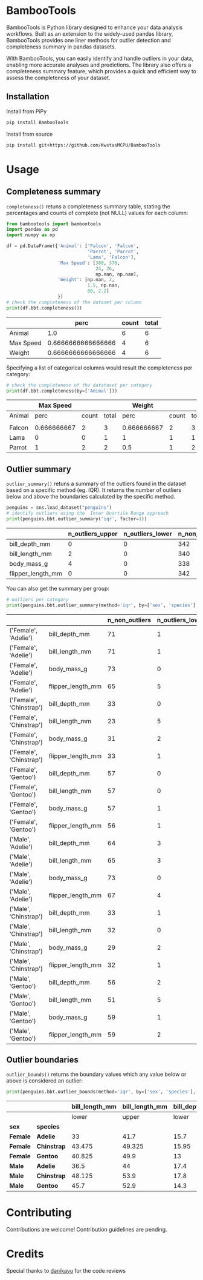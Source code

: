 # BambooTools

BambooTools is Python library designed to enhance your data analysis workflows. Built as an extension to the widely-used pandas library, BambooTools provides one liner methods for outlier detection and completeness summary in pandas datasets.

With BambooTools, you can easily identify and handle outliers in your data, enabling more accurate analyses and predictions. The library also offers a completeness summary feature, which provides a quick and efficient way to assess the completeness of your dataset.

## Installation

Install from PiPy

```bash
pip install BambooTools
```

Install from source

```bash
pip install git+https://github.com/KwstasMCPU/BambooTools
```

# Usage

## Completeness summary

`completeness()` retuns a completeness summary table, stating the percentages and counts of complete (not NULL) values for each column:

```python
from bambootools import bambootools
import pandas as pd
import numpy as np

df = pd.DataFrame({'Animal': ['Falcon', 'Falcon',
                              'Parrot', 'Parrot',
                              'Lama', 'Falcon'],
                   'Max Speed': [380, 370,
                                 24, 26,
                                 np.nan, np.nan],
                   'Weight': [np.nan, 2,
                              1.5, np.nan,
                              80, 2.2]
                   })
# check the completeness of the dataset per column
print(df.bbt.completeness())
```
|           | perc               | count | total |
|-----------|--------------------|-------|-------|
| Animal    | 1.0                | 6     | 6     |
| Max Speed | 0.6666666666666666 | 4     | 6     |
| Weight    | 0.6666666666666666 | 4     | 6     |

Specifying a list of categorical columns would result the completeness per category:
```python
# check the completeness of the datataset per category
print(df.bbt.completeness(by=['Animal']))
```
|        | Max Speed   |           |           | Weight      |        |        |
|--------|-------------|-----------|-----------|-------------|--------|--------|
| Animal | perc        | count     | total     | perc        | count  | total  |
|        |             |           |           |             |        |        |
| Falcon | 0.666666667 | 2         | 3         | 0.666666667 | 2      | 3      |
| Lama   | 0           | 0         | 1         | 1           | 1      | 1      |
| Parrot | 1           | 2         | 2         | 0.5         | 1      | 2      |
## Outlier summary

`outlier_summary()` retuns a summary of the outliers found in the dataset based on a specific method (eg. IQR).
It returns the number of outliers below and above the boundaries calculated by the specific method.
```python
penguins = sns.load_dataset("penguins")
# identify outliers using the  Inter Quartile Range approach
print(penguins.bbt.outlier_summary('iqr', factor=1))
```
|                   | n_outliers_upper | n_outliers_lower | n_non_outliers | n_total_outliers | total_records |
|-------------------|------------------|------------------|----------------|------------------|---------------|
| bill_depth_mm     | 0                | 0                | 342            | 0                | 342           |
| bill_length_mm    | 2                | 0                | 340            | 2                | 342           |
| body_mass_g       | 4                | 0                | 338            | 4                | 342           |
| flipper_length_mm | 0                | 0                | 342            | 0                | 342           |

You can also get the summary per group:

```python
# outliers per category
print(penguins.bbt.outlier_summary(method='iqr', by=['sex', 'species'], factor=1))
```
|                         |                   | n_non_outliers | n_outliers_lower | n_outliers_upper | n_total_outliers | total_records |
|-------------------------|-------------------|----------------|------------------|------------------|------------------|---------------|
| ('Female', 'Adelie')    | bill_depth_mm     | 71             | 1                | 1                | 2                | 73            |
| ('Female', 'Adelie')    | bill_length_mm    | 71             | 1                | 1                | 2                | 73            |
| ('Female', 'Adelie')    | body_mass_g       | 73             | 0                | 0                | 0                | 73            |
| ('Female', 'Adelie')    | flipper_length_mm | 65             | 5                | 3                | 8                | 73            |
| ('Female', 'Chinstrap') | bill_depth_mm     | 33             | 0                | 1                | 1                | 34            |
| ('Female', 'Chinstrap') | bill_length_mm    | 23             | 5                | 6                | 11               | 34            |
| ('Female', 'Chinstrap') | body_mass_g       | 31             | 2                | 1                | 3                | 34            |
| ('Female', 'Chinstrap') | flipper_length_mm | 33             | 1                | 0                | 1                | 34            |
| ('Female', 'Gentoo')    | bill_depth_mm     | 57             | 0                | 1                | 1                | 58            |
| ('Female', 'Gentoo')    | bill_length_mm    | 57             | 0                | 1                | 1                | 58            |
| ('Female', 'Gentoo')    | body_mass_g       | 57             | 1                | 0                | 1                | 58            |
| ('Female', 'Gentoo')    | flipper_length_mm | 56             | 1                | 1                | 2                | 58            |
| ('Male', 'Adelie')      | bill_depth_mm     | 64             | 3                | 6                | 9                | 73            |
| ('Male', 'Adelie')      | bill_length_mm    | 65             | 3                | 5                | 8                | 73            |
| ('Male', 'Adelie')      | body_mass_g       | 73             | 0                | 0                | 0                | 73            |
| ('Male', 'Adelie')      | flipper_length_mm | 67             | 4                | 2                | 6                | 73            |
| ('Male', 'Chinstrap')   | bill_depth_mm     | 33             | 1                | 0                | 1                | 34            |
| ('Male', 'Chinstrap')   | bill_length_mm    | 32             | 0                | 2                | 2                | 34            |
| ('Male', 'Chinstrap')   | body_mass_g       | 29             | 2                | 3                | 5                | 34            |
| ('Male', 'Chinstrap')   | flipper_length_mm | 32             | 1                | 1                | 2                | 34            |
| ('Male', 'Gentoo')      | bill_depth_mm     | 56             | 2                | 3                | 5                | 61            |
| ('Male', 'Gentoo')      | bill_length_mm    | 51             | 5                | 5                | 10               | 61            |
| ('Male', 'Gentoo')      | body_mass_g       | 59             | 1                | 1                | 2                | 61            |
| ('Male', 'Gentoo')      | flipper_length_mm | 59             | 2                | 0                | 2                | 61            |

## Outlier boundaries

`outlier_bounds()` returns the boundary values which any value below or above is considered an outlier:
```python
print(penguins.bbt.outlier_bounds(method='iqr', by=['sex', 'species'], factor=1))
```
|            |               | bill_length_mm | bill_length_mm | bill_depth_mm | bill_depth_mm | flipper_length_mm | flipper_length_mm | body_mass_g | body_mass_g |
|------------|---------------|----------------|----------------|---------------|---------------|-------------------|-------------------|-------------|-------------|
|            |               | lower          | upper          | lower         | upper         | lower             | upper             | lower       | upper       |
| **sex**    | **species**   |                |                |               |               |                   |                   |             |             |
| **Female** | **Adelie**    | 33             | 41.7           | 15.7          | 19.6          | 179               | 197               | 2800        | 3925        |
| **Female** | **Chinstrap** | 43.475         | 49.325         | 15.95         | 19.1          | 178.75            | 204.25            | 3031.25     | 4025        |
| **Female** | **Gentoo**    | 40.825         | 49.9           | 13            | 15.4          | 205               | 220               | 4050        | 5287.5      |
| **Male**   | **Adelie**    | 36.5           | 44             | 17.4          | 20.7          | 181               | 205               | 3300        | 4800        |
| **Male**   | **Chinstrap** | 48.125         | 53.9           | 17.8          | 20.8          | 189               | 210               | 3362.5      | 4468.75     |
| **Male**   | **Gentoo**    | 45.7           | 52.9           | 14.3          | 17            | 211               | 232               | 4900        | 6100        |
# Contributing

Contributions are welcome! Contribution guidelines are pending.

# Credits

Special thanks to [danikavu](https://github.com/danikavu) for the code reviews